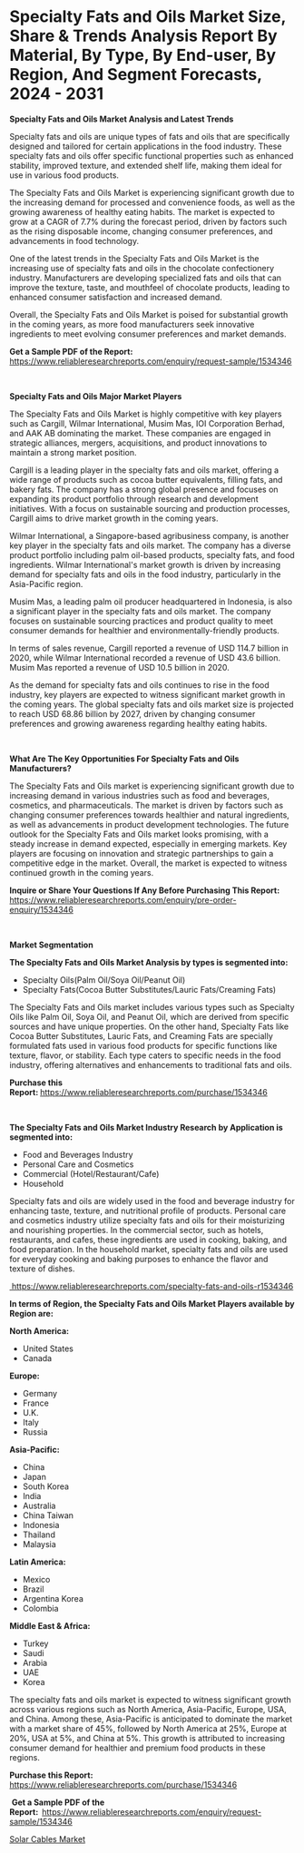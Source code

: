 <p><h1>Specialty Fats and Oils Market Size, Share & Trends Analysis Report By Material, By Type, By End-user, By Region, And Segment Forecasts, 2024 - 2031</h1></p><p><strong>Specialty Fats and Oils Market Analysis and Latest Trends</strong></p>
<p><p>Specialty fats and oils are unique types of fats and oils that are specifically designed and tailored for certain applications in the food industry. These specialty fats and oils offer specific functional properties such as enhanced stability, improved texture, and extended shelf life, making them ideal for use in various food products.</p><p>The Specialty Fats and Oils Market is experiencing significant growth due to the increasing demand for processed and convenience foods, as well as the growing awareness of healthy eating habits. The market is expected to grow at a CAGR of 7.7% during the forecast period, driven by factors such as the rising disposable income, changing consumer preferences, and advancements in food technology.</p><p>One of the latest trends in the Specialty Fats and Oils Market is the increasing use of specialty fats and oils in the chocolate confectionery industry. Manufacturers are developing specialized fats and oils that can improve the texture, taste, and mouthfeel of chocolate products, leading to enhanced consumer satisfaction and increased demand.</p><p>Overall, the Specialty Fats and Oils Market is poised for substantial growth in the coming years, as more food manufacturers seek innovative ingredients to meet evolving consumer preferences and market demands.</p></p>
<p><strong>Get a Sample PDF of the Report:&nbsp;</strong> <a href="https://www.reliableresearchreports.com/enquiry/request-sample/1534346">https://www.reliableresearchreports.com/enquiry/request-sample/1534346</a></p>
<p>&nbsp;</p>
<p><strong>Specialty Fats and Oils Major Market Players</strong></p>
<p><p>The Specialty Fats and Oils Market is highly competitive with key players such as Cargill, Wilmar International, Musim Mas, IOI Corporation Berhad, and AAK AB dominating the market. These companies are engaged in strategic alliances, mergers, acquisitions, and product innovations to maintain a strong market position.</p><p>Cargill is a leading player in the specialty fats and oils market, offering a wide range of products such as cocoa butter equivalents, filling fats, and bakery fats. The company has a strong global presence and focuses on expanding its product portfolio through research and development initiatives. With a focus on sustainable sourcing and production processes, Cargill aims to drive market growth in the coming years.</p><p>Wilmar International, a Singapore-based agribusiness company, is another key player in the specialty fats and oils market. The company has a diverse product portfolio including palm oil-based products, specialty fats, and food ingredients. Wilmar International's market growth is driven by increasing demand for specialty fats and oils in the food industry, particularly in the Asia-Pacific region.</p><p>Musim Mas, a leading palm oil producer headquartered in Indonesia, is also a significant player in the specialty fats and oils market. The company focuses on sustainable sourcing practices and product quality to meet consumer demands for healthier and environmentally-friendly products.</p><p>In terms of sales revenue, Cargill reported a revenue of USD 114.7 billion in 2020, while Wilmar International recorded a revenue of USD 43.6 billion. Musim Mas reported a revenue of USD 10.5 billion in 2020.</p><p>As the demand for specialty fats and oils continues to rise in the food industry, key players are expected to witness significant market growth in the coming years. The global specialty fats and oils market size is projected to reach USD 68.86 billion by 2027, driven by changing consumer preferences and growing awareness regarding healthy eating habits.</p></p>
<p>&nbsp;</p>
<p><strong>What Are The Key Opportunities For Specialty Fats and Oils Manufacturers?</strong></p>
<p><p>The Specialty Fats and Oils market is experiencing significant growth due to increasing demand in various industries such as food and beverages, cosmetics, and pharmaceuticals. The market is driven by factors such as changing consumer preferences towards healthier and natural ingredients, as well as advancements in product development technologies. The future outlook for the Specialty Fats and Oils market looks promising, with a steady increase in demand expected, especially in emerging markets. Key players are focusing on innovation and strategic partnerships to gain a competitive edge in the market. Overall, the market is expected to witness continued growth in the coming years.</p></p>
<p><strong>Inquire or Share Your Questions If Any Before Purchasing This Report:</strong> <a href="https://www.reliableresearchreports.com/enquiry/pre-order-enquiry/1534346">https://www.reliableresearchreports.com/enquiry/pre-order-enquiry/1534346</a></p>
<p>&nbsp;</p>
<p><strong>Market Segmentation</strong></p>
<p><strong>The Specialty Fats and Oils Market Analysis by types is segmented into:</strong></p>
<p><ul><li>Specialty Oils(Palm Oil/Soya Oil/Peanut Oil)</li><li>Specialty Fats(Cocoa Butter Substitutes/Lauric Fats/Creaming Fats)</li></ul></p>
<p><p>The Specialty Fats and Oils market includes various types such as Specialty Oils like Palm Oil, Soya Oil, and Peanut Oil, which are derived from specific sources and have unique properties. On the other hand, Specialty Fats like Cocoa Butter Substitutes, Lauric Fats, and Creaming Fats are specially formulated fats used in various food products for specific functions like texture, flavor, or stability. Each type caters to specific needs in the food industry, offering alternatives and enhancements to traditional fats and oils.</p></p>
<p><strong>Purchase this Report:&nbsp;</strong><a href="https://www.reliableresearchreports.com/purchase/1534346">https://www.reliableresearchreports.com/purchase/1534346</a></p>
<p>&nbsp;</p>
<p><strong>The Specialty Fats and Oils Market Industry Research by Application is segmented into:</strong></p>
<p><ul><li>Food and Beverages Industry</li><li>Personal Care and Cosmetics</li><li>Commercial (Hotel/Restaurant/Cafe)</li><li>Household</li></ul></p>
<p><p>Specialty fats and oils are widely used in the food and beverage industry for enhancing taste, texture, and nutritional profile of products. Personal care and cosmetics industry utilize specialty fats and oils for their moisturizing and nourishing properties. In the commercial sector, such as hotels, restaurants, and cafes, these ingredients are used in cooking, baking, and food preparation. In the household market, specialty fats and oils are used for everyday cooking and baking purposes to enhance the flavor and texture of dishes.</p></p>
<p><a href="https://www.reliableresearchreports.com/specialty-fats-and-oils-r1534346">&nbsp;https://www.reliableresearchreports.com/specialty-fats-and-oils-r1534346</a></p>
<p><strong>In terms of Region, the Specialty Fats and Oils Market Players available by Region are:</strong></p>
<p>
    <p> <strong> North America: </strong>
        <ul>
            <li>United States</li>
            <li>Canada</li>
        </ul>
        </p> 
    <p> <strong> Europe: </strong>
        <ul>
            <li>Germany</li>
            <li>France</li>
            <li>U.K.</li>
            <li>Italy</li>
            <li>Russia</li>
        </ul>
        </p> 
    <p> <strong> Asia-Pacific: </strong>
        <ul>
            <li>China</li>
            <li>Japan</li>
            <li>South Korea</li>
            <li>India</li>
            <li>Australia</li>
            <li>China Taiwan</li>
            <li>Indonesia</li>
            <li>Thailand</li>
            <li>Malaysia</li>
        </ul>
        </p> 
    <p> <strong> Latin America: </strong>
        <ul>
            <li>Mexico</li>
            <li>Brazil</li>
            <li>Argentina Korea</li>
            <li>Colombia</li>
        </ul>
        </p> 
    <p> <strong> Middle East & Africa: </strong>
        <ul>
            <li>Turkey</li>
            <li>Saudi</li>
            <li>Arabia</li>
            <li>UAE</li>
            <li>Korea</li>
        </ul>
    </p>
    </p>
<p><p>The specialty fats and oils market is expected to witness significant growth across various regions such as North America, Asia-Pacific, Europe, USA, and China. Among these, Asia-Pacific is anticipated to dominate the market with a market share of 45%, followed by North America at 25%, Europe at 20%, USA at 5%, and China at 5%. This growth is attributed to increasing consumer demand for healthier and premium food products in these regions.</p></p>
<p><strong>Purchase this Report: </strong><a href="https://www.reliableresearchreports.com/purchase/1534346">https://www.reliableresearchreports.com/purchase/1534346</a></p>
<p>&nbsp;<strong>Get a Sample PDF of the Report:&nbsp;&nbsp;</strong><a href="https://www.reliableresearchreports.com/enquiry/request-sample/1534346">https://www.reliableresearchreports.com/enquiry/request-sample/1534346</a></p>
<p><strong></strong></p>
<p><p><a href="https://meowing-lemming-dd3.notion.site/Insights-into-Solar-Cables-Market-Size-Analysing-Market-Share-Trends-and-Growth-from-2024-to-2031-c2e83a0903204fc0ae250ee9bb5cb85c">Solar Cables Market</a></p></p>
